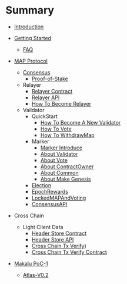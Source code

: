 # Summary

* [Introduction](README.md)

* [Getting Started]()
    * [FAQ](getting-started/faq.md)

* [MAP Protocol](map-protocol/setValidator.md)
    * [Consensus](map-protocol/consensus/Consensue.md)
        * [Proof-of-Stake](map-protocol/consensus/Proof-of-Stake.md)
    * Relayer
        * [Relayer Contract](map-protocol/relayer/Relayer-Contract.md)
        * [Relayer API](map-protocol/relayer/Relayer-API.md)
        * [How To Become Relayer](map-protocol/relayer/QuickStart.md)
    * Vaildator
         * QuickStart
              * [How To Become A New Validator](map-protocol/validator/QuickStart/HowToBecomeANewValidator.md) 
              * [How To Vote](map-protocol/validator/QuickStart/HowToVote.md)
              * [How To WithdrawMap](map-protocol/validator/QuickStart/HowToWithdrawMap.md)
         * Marker
              * [Marker Introduce](map-protocol/validator/Marker/Marker.md)
              * [About Validator](map-protocol/validator/Marker/AboutValidator.md)
              * [About Vote](map-protocol/validator/Marker/AboutVote.md)
              * [About ContractOwner](map-protocol/validator/Marker/AboutContractOwner.md)
              * [About Common](map-protocol/validator/Marker/AboutCommon.md)
              * [About Make Genesis](map-protocol/validator/Marker/AboutMakeGenesis.md)
         * [Election](map-protocol/validator/Election.md)
         * [EpochRewards](map-protocol/validator/EpochRewards.md)
         * [LockedMAPAndVoting](map-protocol/validator/LockedMAPAndVoting.md)
         * [ConsensusAPI](map-protocol/validator/ConsensusAPI.md)

* Cross Chain
    * Light Client Data
        * [Header Store Contract](cross-chain/light-client-data/Header-Store-Contract.md)
        * [Header Store API](cross-chain/light-client-data/Header-Store-API.md)
        * [Cross Chain Tx Verify](cross-chain/tx-verify/Tx-Verify.md))
        * [Cross Chain Tx Verify Contract](cross-chain/tx-verify/Tx-Verify-Contract.md)

* [Makalu PoC-1](Makalu-PoC-1/README.md)
    * [Atlas-V0.2](Makalu-PoC-1/Atlas-V0.2.md)
